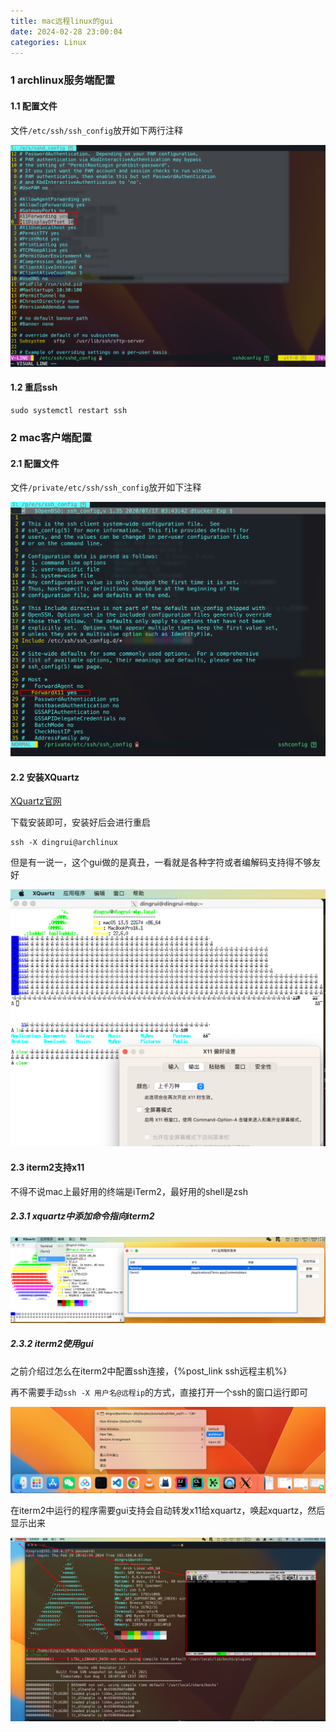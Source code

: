 ```yaml
---
title: mac远程linux的gui
date: 2024-02-28 23:00:04
categories: Linux
---
```


### 1 archlinux服务端配置

#### 1.1 配置文件

文件`/etc/ssh/ssh_config`放开如下两行注释

![](./mac远程linux的gui/1709132597.png)

#### 1.2 重启ssh

```shell
sudo systemctl restart ssh
```

### 2 mac客户端配置

#### 2.1 配置文件

文件`/private/etc/ssh/ssh_config`放开如下注释

![](./mac远程linux的gui/1709132821.png)

#### 2.2 安装XQuartz

[XQuartz官网](https://www.xquartz.org/)

下载安装即可，安装好后会进行重启

```shell
ssh -X dingrui@archlinux
```

但是有一说一，这个gui做的是真丑，一看就是各种字符或者编解码支持得不够友好

![](./mac远程linux的gui/1709174253.png)

#### 2.3 iterm2支持x11

不得不说mac上最好用的终端是iTerm2，最好用的shell是zsh

##### 2.3.1 xquartz中添加命令指向iterm2

![](./mac远程linux的gui/1709174824.png)

##### 2.3.2 iterm2使用gui

之前介绍过怎么在iterm2中配置ssh连接，{%post_link ssh远程主机%}

再不需要手动`ssh -X 用户名@远程ip`的方式，直接打开一个ssh的窗口运行即可

![](./mac远程linux的gui/1709175264.png)

在iterm2中运行的程序需要gui支持会自动转发x11给xquartz，唤起xquartz，然后显示出来

![](./mac远程linux的gui/1709175016.png)